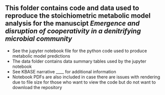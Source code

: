 ## This folder contains code and data used to reproduce the stoichiometric metabolic model analysis for the manuscipt *Emergence and disruption of cooperativity in a denitrifying microbial community*
* See the jupyter notebook file for the python code used to produce metabolic model predictions 
* The data folder contains data summary tables used by the jupyter notebook
* See KBASE narrative ____ for additional information
* Notebook PDFs are also included in case there are issues with rendering due to file size for those who want to view the code but do not want to download the repository
